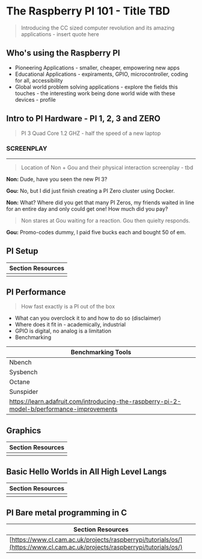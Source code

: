 #  The Raspberry PI 101 - Title TBD

> Introducing the CC sized computer revolution and its amazing applications - insert quote here


## Who's using the Raspberry PI

* Pioneering Applications - smaller, cheaper, empowering new apps
* Educational Applications - expiraments, GPIO, microcontroller, coding for all, accessibility
* Global world problem solving applications - explore the fields this touches - the interesting work being done world wide with these devices - profile



## Intro to PI Hardware - PI 1, 2, 3 and ZERO


> PI 3 Quad Core 1.2 GHZ - half the speed of a new laptop


### SCREENPLAY



---


> Location of Non + Gou and their physical interaction screenplay - tbd

**Non:** Dude, have you seen the new PI 3?

**Gou:** No, but I did just finish creating a PI Zero cluster using Docker. 

**Non:** What? Where did you get that many PI Zeros, my friends waited in line for an entire day and only could get one! How much did you pay? 

> Non stares at Gou waiting for a reaction. Gou then quielty responds.  

**Gou:** Promo-codes dummy, I paid five bucks each and bought 50 of em.




## PI Setup

| Section Resources |
| -- |
| |


## PI Performance


> How fast exactly is a PI out of the box


* What can you overclock it to and how to do so (disclaimer)
* Where does it fit in - academically, industrial
* GPIO is digital, no analog is a limitation
* Benchmarking

| Benchmarking Tools |
| -- |
| Nbench |
| Sysbench |
| Octane |
| Sunspider |
| [https://learn.adafruit.com/introducing-the-raspberry-pi-2-model-b/performance-improvements ](https://learn.adafruit.com/introducing-the-raspberry-pi-2-model-b/performance-improvements )|


## Graphics

| Section Resources |
| -- |
| |



## Basic Hello Worlds in All High Level Langs

| Section Resources |
| -- |
| |



## PI Bare metal programming in C

| Section Resources |
| -- |
| [https://www.cl.cam.ac.uk/projects/raspberrypi/tutorials/os/](https://www.cl.cam.ac.uk/projects/raspberrypi/tutorials/os/)|




















